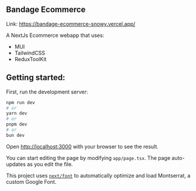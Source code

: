 ## Bandage Ecommerce

Link: https://bandage-ecommerce-snowy.vercel.app/

A NextJs Ecommerce webapp that uses:

- MUI
- TailwindCSS
- ReduxToolKit

## Getting started:

First, run the development server:

```bash
npm run dev
# or
yarn dev
# or
pnpm dev
# or
bun dev
```

Open [http://localhost:3000](http://localhost:3000) with your browser to see the result.

You can start editing the page by modifying `app/page.tsx`. The page auto-updates as you edit the file.

This project uses [`next/font`](https://nextjs.org/docs/basic-features/font-optimization) to automatically optimize and load Montserrat, a custom Google Font.
